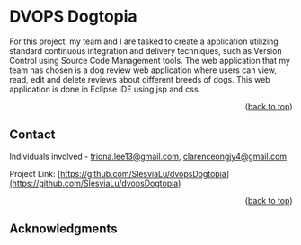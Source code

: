 # DVOPS Dogtopia


<!-- testing for CODEOWNERS -->

<!-- Improved compatibility of back to top link: See: https://github.com/othneildrew/Best-README-Template/pull/73 -->
<!-- <a name="readme-top"></a> -->
<!--
*** Thanks for checking out the Best-README-Template. If you have a suggestion
*** that would make this better, please fork the repo and create a pull request
*** or simply open an issue with the tag "enhancement".
*** Don't forget to give the project a star!
*** Thanks again! Now go create something AMAZING! :D
-->

<!-- Demon -->

<!-- PROJECT SHIELDS -->
<!--
*** I'm using markdown "reference style" links for readability.
*** Reference links are enclosed in brackets [ ] instead of parentheses ( ).
*** See the bottom of this document for the declaration of the reference variables
*** for contributors-url, forks-url, etc. This is an optional, concise syntax you may use.
*** https://www.markdownguide.org/basic-syntax/#reference-style-links
-->





<!-- ABOUT THE DEVOPS DOGTOPIA PROJECT -->

For this project, my team and I are  tasked to create a application utilizing standard continuous integration and delivery techniques,
such as Version Control using Source Code Management tools. 
The web application that my team has chosen is a dog review web application where users can view, read, edit and delete reviews about different breeds of dogs.
This web application is done in Eclipse IDE using jsp and css. 
<p align="right">(<a href="#readme-top">back to top</a>)</p>




<!-- CONTACT -->
## Contact

Individuals involved - triona.lee13@gmail.com, clarenceongjy4@gmail.com

Project Link: [https://github.com/SlesviaLu/dvopsDogtopia](https://github.com/SlesviaLu/dvopsDogtopia)

<p align="right">(<a href="#readme-top">back to top</a>)</p>



<!-- ACKNOWLEDGMENTS -->
## Acknowledgments




